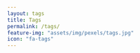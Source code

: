 ```yaml
---
layout: tags
title: Tags
permalink: /tags/
feature-img: "assets/img/pexels/tags.jpg"
icon: "fa-tags"
---
```

